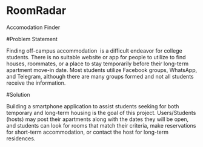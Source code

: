 # RoomRadar
Accomodation Finder

#Problem Statement

Finding off-campus accommodation  is a difficult endeavor for college students. There is no suitable website or app for people to utilize to find houses, roommates, or a place to stay temporarily before their long-term apartment move-in date. Most students utilize Facebook groups, WhatsApp, and Telegram, although there are many groups formed and not all students receive the information.



#Solution

Building a smartphone application to assist students seeking for both temporary and long-term housing is the goal of this project. Users/Students (hosts) may post their apartments along with the dates they will be open, and students can look for rooms that match their criteria, make reservations for short-term accommodation, or contact the host for long-term residences.
